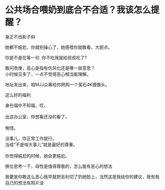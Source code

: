 # 公共场合喂奶到底合不合适？我该怎么提醒？


身正不怕影子斜

她都不尴尬，你就别操心了，她感喂你就敢看，大胆点。<img src="static/image/smiley/yct/019.gif" smilieid="49" border="0" alt="" />

你是不是在等一句&nbsp;&nbsp;你不吃我就给叔叔吃了?

敢问贵庚，恶心是指有伤风化还是哪一层意思？<br />
小时候见多了，一点不觉得恶心相当能理解。

地址发出来，咱MJJ众筹给你网购一个萤石4K摄像头。

这么好的福利<img src="static/image/smiley/default/shocked.gif" smilieid="6" border="0" alt="" />

身在福中不知福，哎，<br />
<br />
出这办公室，你想看还没的看了。<img src="static/image/smiley/yct/022.gif" smilieid="42" border="0" alt="" /><br />
<br />
惋惜。

没事儿，你正常工作就行。<br />
当成“不是啥大事儿”就是最好的尊重。<br />
<br />
你觉得尴尬的时候，她会更尴尬。<br />


换位思考一下，母性是值得尊敬的，怎么能有恶心的想法

我要是你敢这么恶心我早就把吉利切了扔她脸上，当然这是我给你的建议，我有我自己的想法有照片没
